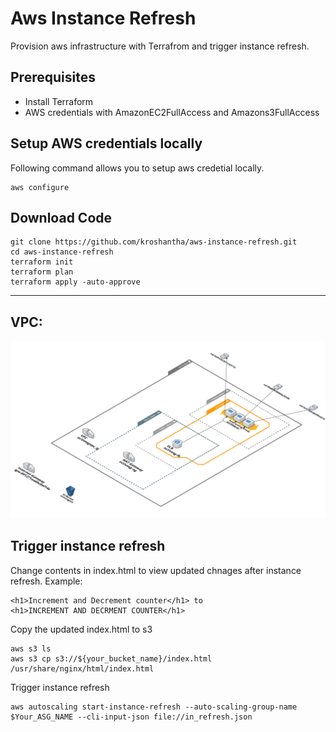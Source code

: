 # Aws Instance Refresh
Provision aws infrastructure with Terrafrom and trigger instance refresh.

## Prerequisites 
- Install Terraform
- AWS credentials with AmazonEC2FullAccess and Amazons3FullAccess

## Setup AWS credentials locally

Following command allows you to setup aws credetial locally.

```
aws configure
```

## Download Code

```
git clone https://github.com/kroshantha/aws-instance-refresh.git
cd aws-instance-refresh
terraform init
terraform plan
terraform apply -auto-approve
```
---

## VPC:
![vpc!](Images/diag.png)

## Trigger instance refresh

Change contents in index.html to view updated chnages after instance refresh.
Example: 
```
<h1>Increment and Decrement counter</h1> to
<h1>INCREMENT AND DECRMENT COUNTER</h1>
```

Copy the updated index.html to s3
```
aws s3 ls
aws s3 cp s3://${your_bucket_name}/index.html /usr/share/nginx/html/index.html
```

Trigger instance refresh
```
aws autoscaling start-instance-refresh --auto-scaling-group-name $Your_ASG_NAME --cli-input-json file://in_refresh.json
```
